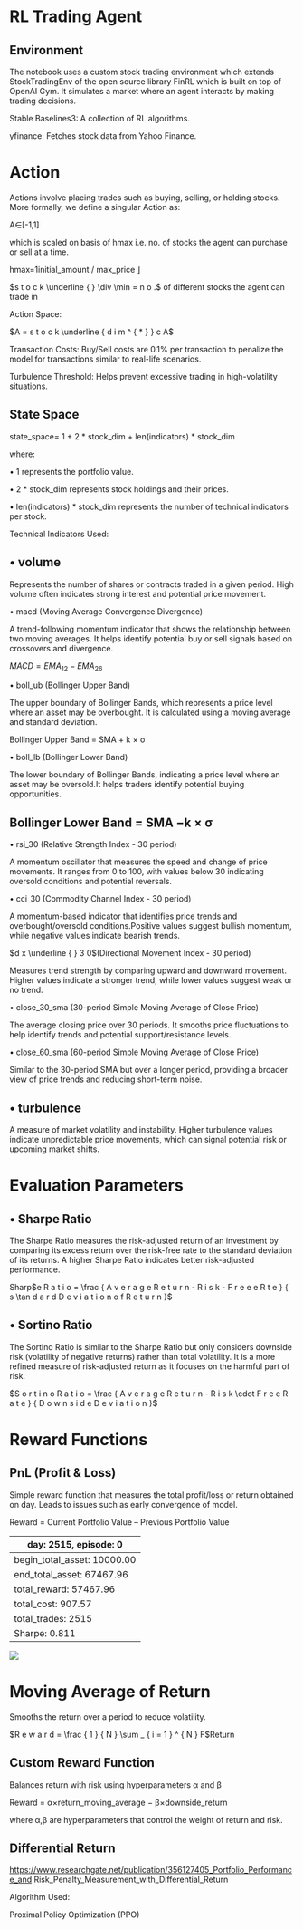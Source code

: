 # RL Trading Agent

## Environment 

The notebook uses a custom stock trading environment which extends StockTradingEnv of the open source library FinRL which is built on top of OpenAI Gym. It simulates a market where an agent interacts by making trading decisions. 

Stable Baselines3: A collection of RL algorithms.

yfinance: Fetches stock data from Yahoo Finance.

# Action

Actions involve placing trades such as buying, selling, or holding stocks. More formally, we define a singular Action as: 

A∈[-1,1]

which is scaled on basis of hmax i.e. no. of stocks the agent can purchase or sell at a time. 

hmax=1initial_amount / max_price ⌋

$s t o c k \underline { } \div \min = n o .$ of different stocks the agent can trade in

Action Space:

$A = s t o c k \underline { d i m ^ { * } } c A$

Transaction Costs: Buy/Sell costs are 0.1% per transaction to penalize the model for transactions similar to real-life scenarios. 

Turbulence Threshold: Helps prevent excessive trading in high-volatility situations. 

## State Space

state_space= 1 + 2 * stock_dim + len(indicators) * stock_dim

where: 

• 1 represents the portfolio value.

• 2 * stock_dim represents stock holdings and their prices.

• len(indicators) * stock_dim represents the number of technical indicators per stock. 

Technical Indicators Used:

## • volume 

Represents the number of shares or contracts traded in a given period. High volume often indicates strong interest and potential price movement. 

• macd (Moving Average Convergence Divergence)

A trend-following momentum indicator that shows the relationship between two moving averages. It helps identify potential buy or sell signals based on crossovers and divergence.

$M A C D = E M A _ { 1 2 } - E M A _ { 2 6 }$

• boll_ub (Bollinger Upper Band)

The upper boundary of Bollinger Bands, which represents a price level where an asset may be overbought. It is calculated using a moving average and standard deviation. 

Bollinger Upper Band = SMA + k × σ

• boll_lb (Bollinger Lower Band)

The lower boundary of Bollinger Bands, indicating a price level where an asset may be oversold.It helps traders identify potential buying opportunities. 

## Bollinger Lower Band = SMA −k × σ

• rsi_30 (Relative Strength Index - 30 period)

A momentum oscillator that measures the speed and change of price movements. It ranges from 0 to 100, with values below 30 indicating oversold conditions and potential reversals. 

• cci_30 (Commodity Channel Index - 30 period)

A momentum-based indicator that identifies price trends and overbought/oversold conditions.Positive values suggest bullish momentum, while negative values indicate bearish trends. 

$d x \underline { } 3 0$(Directional Movement Index - 30 period)

Measures trend strength by comparing upward and downward movement. Higher values indicate a stronger trend, while lower values suggest weak or no trend. 

• close_30_sma (30-period Simple Moving Average of Close Price)

The average closing price over 30 periods. It smooths price fluctuations to help identify trends and potential support/resistance levels. 

• close_60_sma (60-period Simple Moving Average of Close Price)

Similar to the 30-period SMA but over a longer period, providing a broader view of price trends and reducing short-term noise. 

## • turbulence 

A measure of market volatility and instability. Higher turbulence values indicate unpredictable price movements, which can signal potential risk or upcoming market shifts. 

# Evaluation Parameters

## • Sharpe Ratio

The Sharpe Ratio measures the risk-adjusted return of an investment by comparing its excess return over the risk-free rate to the standard deviation of its returns. A higher Sharpe Ratio indicates better risk-adjusted performance. 

Sharp$e R a t i o = \frac { A v e r a g e R e t u r n - R i s k - F r e e e R t e } { s \tan d a r d D e v i a t i o n o f R e t u r n }$

## • Sortino Ratio

The Sortino Ratio is similar to the Sharpe Ratio but only considers downside risk (volatility of negative returns) rather than total volatility. It is a more refined measure of risk-adjusted return as it focuses on the harmful part of risk. 

$S o r t i n o R a t i o = \frac { A v e r a g e R e t u r n - R i s k \cdot F r e e R a t e } { D o w n s i d e D e v i a t i o n }$

# Reward Functions

## PnL (Profit & Loss)

Simple reward function that measures the total profit/loss or return obtained on day. Leads to issues such as early convergence of model.

Reward = Current Portfolio Value – Previous Portfolio Value


| day: 2515, episode: 0  |
| -- |
| begin_total_asset: 10000.00  |
| end_total_asset: 67467.96  |
| total_reward: 57467.96  |
| total_cost: 907.57  |
| total_trades: 2515  |
| Sharpe: 0.811  |



![](https://web-api.textin.com/ocr_image/external/f07f35cad64f1308.jpg)

# Moving Average of Return 

Smooths the return over a period to reduce volatility.

$R e w a r d = \frac { 1 } { N } \sum _ { i = 1 } ^ { N } F$Return

## Custom Reward Function

Balances return with risk using hyperparameters α and β

Reward = α×return_moving_average − β×downside_return

where α,β are hyperparameters that control the weight of return and risk.

## Differential Return 

https://www.researchgate.net/publication/356127405_Portfolio_Performance_and Risk_Penalty_Measurement_with_Differential_Return 

Algorithm Used:

Proximal Policy Optimization (PPO)




